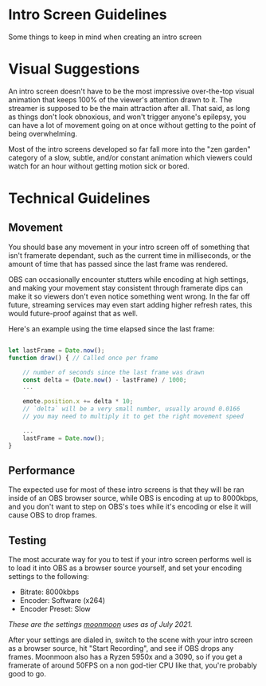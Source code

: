 # Intro Screen Guidelines
Some things to keep in mind when creating an intro screen

# Visual Suggestions

An intro screen doesn't have to be the most impressive over-the-top visual animation that keeps 100% of the viewer's attention drawn to it. The streamer is supposed to be the main attraction after all. That said, as long as things don't look obnoxious, and won't trigger anyone's epilepsy, you can have a lot of movement going on at once without getting to the point of being overwhelming.

Most of the intro screens developed so far fall more into the "zen garden" category of a slow, subtle, and/or constant animation which viewers could watch for an hour without getting motion sick or bored.

# Technical Guidelines

## Movement
You should base any movement in your intro screen off of something that isn't framerate dependant, such as the current time in milliseconds, or the amount of time that has passed since the last frame was rendered.

OBS can occasionally encounter stutters while encoding at high settings, and making your movement stay consistent through framerate dips can make it so viewers don't even notice something went wrong. In the far off future, streaming services may even start adding higher refresh rates, this would future-proof against that as well.

Here's an example using the time elapsed since the last frame:
```js

let lastFrame = Date.now();
function draw() { // Called once per frame

    // number of seconds since the last frame was drawn
    const delta = (Date.now() - lastFrame) / 1000;
    ...

    emote.position.x += delta * 10; 
    // `delta` will be a very small number, usually around 0.0166
    // you may need to multiply it to get the right movement speed

    ...
    lastFrame = Date.now();
}
```


## Performance
The expected use for most of these intro screens is that they will be ran inside of an OBS browser source, while OBS is encoding at up to 8000kbps, and you don't want to step on OBS's toes while it's encoding or else it will cause OBS to drop frames.

## Testing
The most accurate way for you to test if your intro screen performs well is to load it into OBS as a browser source yourself, and set your encoding settings to the following:
- Bitrate: 8000kbps
- Encoder: Software (x264)
- Encoder Preset: Slow

*These are the settings [moonmoon](https://twitch.tv/moonmoon) uses as of July 2021.*

After your settings are dialed in, switch to the scene with your intro screen as a browser source, hit "Start Recording", and see if OBS drops any frames. Moonmoon also has a Ryzen 5950x and a 3090, so if you get a framerate of around 50FPS on a non god-tier CPU like that, you're probably good to go.
